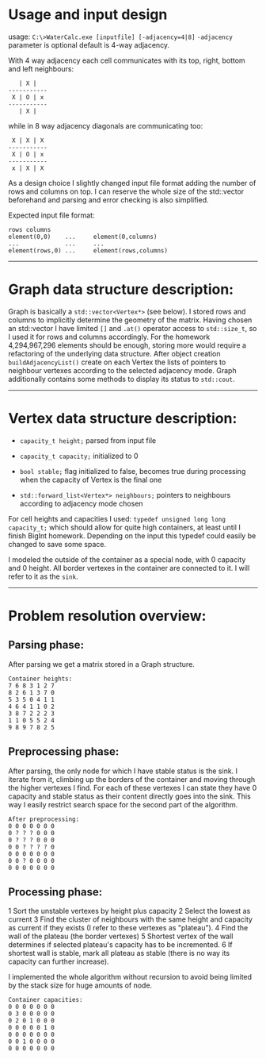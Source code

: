 # Usage and input design #

usage: `C:\>WaterCalc.exe [inputfile] [-adjacency=4|8]`
`-adjacency` parameter is optional default is 4-way adjacency.

With 4 way adjacency each cell communicates with its top, right, bottom and left neighbours:

```
   | X |   
-----------
 X | O | x
-----------
   | X |
```

while in 8 way adjacency diagonals are communicating too:

```
 X | X | X 
-----------
 X | O | x
-----------
 x | X | X
```

As a design choice I slightly changed input file format adding the number of
rows and columns on top. I can reserve the whole size of the std::vector
beforehand and parsing and error checking is also simplified.

Expected input file format:
```
rows columns
element(0,0)	...		element(0,columns)
...				...		...
element(rows,0)	...		element(rows,columns)
```


---

# Graph data structure description: #

Graph is basically a `std::vector<Vertex*>` (see below).
I stored rows and columns to implicitly determine the geometry of the matrix.
Having chosen an std::vector I have limited `[]` and `.at()` operator access to `std::size_t`, so I used it for rows and columns accordingly.
For the homework 4,294,967,296 elements should be enough, storing more would require a refactoring of the underlying data structure.
After object creation `buildAdjacencyList()` create on each Vertex the lists of pointers to neighbour vertexes according to the selected adjacency mode.
Graph additionally contains some methods to display its status to `std::cout`.


---

# Vertex data structure description: #

  * `capacity_t height;` parsed from input file

  * `capacity_t capacity;` initialized to 0

  * `bool stable;` flag initialized to false, becomes true during processing when the capacity of Vertex is the final one

  * `std::forward_list<Vertex*> neighbours;` pointers to neighbours according to adjacency mode chosen

For cell heights and capacities I used:
`typedef unsigned long long capacity_t;` which should allow for quite high containers, at least until I finish BigInt homework. Depending on the input this typedef could easily be changed to save some space.

I modeled the outside of the container as a special node, with 0 capacity and 0 height. All border vertexes in the container are connected to it. I will refer to it as the `sink`.


---

# Problem resolution overview: #

## Parsing phase: ##
After parsing we get a matrix stored in a Graph structure.

```
Container heights:
7 6 8 3 1 2 7
8 2 6 1 3 7 0
5 3 5 0 4 1 1
4 6 4 1 1 0 2
3 8 7 2 2 2 3
1 1 0 5 5 2 4
9 8 9 7 8 2 5
```

## Preprocessing phase: ##
After parsing, the only node for which I have stable status is the sink. I iterate from it, climbing up the borders of the container and moving through the higher vertexes I find. For each of these vertexes I can state they have 0 capacity and stable status as their content directly goes into the sink. This way I easily restrict search space for the second part of the algorithm.

```
After preprocessing:
0 0 0 0 0 0 0
0 ? ? ? 0 0 0
0 ? ? ? 0 0 0
0 0 ? ? ? ? 0
0 0 0 0 0 0 0
0 0 ? 0 0 0 0
0 0 0 0 0 0 0
```

## Processing phase: ##
1 Sort the unstable vertexes by height plus capacity
2 Select the lowest as current
3 Find the cluster of neighbours with the same height and capacity as current if they exists (I refer to these vertexes as "plateau").
4 Find the wall of the plateau (the border vertexes)
5 Shortest vertex of the wall determines if selected plateau's capacity has to be incremented.
6 If shortest wall is stable, mark all plateau as stable (there is no way its capacity can further increase).

I implemented the whole algorithm without recursion to avoid being
limited by the stack size for huge amounts of node.

```
Container capacities:
0 0 0 0 0 0 0
0 3 0 0 0 0 0
0 2 0 1 0 0 0
0 0 0 0 0 1 0
0 0 0 0 0 0 0
0 0 1 0 0 0 0
0 0 0 0 0 0 0
```